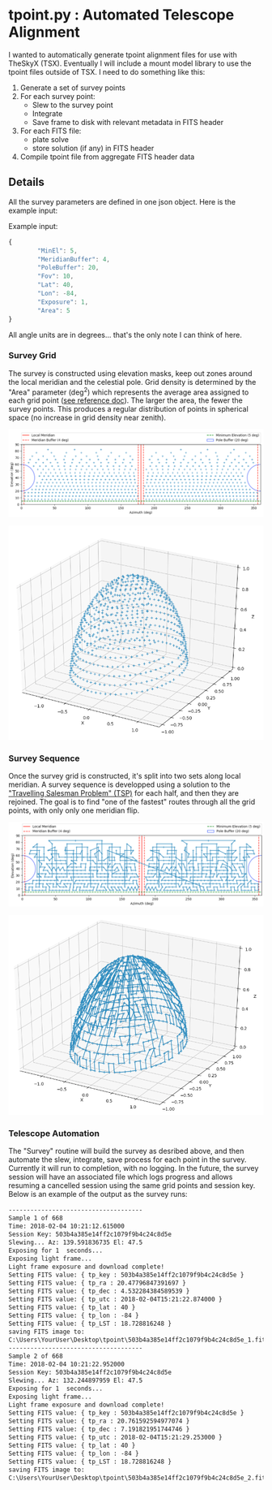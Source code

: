 # tpoint.py : Automated Telescope Alignment

I wanted to automatically generate tpoint alignment files for use with TheSkyX (TSX).  Eventually I will include a mount model library to use the tpoint files outside of TSX.  I need to do something like this:

1. Generate a set of survey points
2. For each survey point:
	* Slew to the survey point
	* Integrate
	* Save frame to disk with relevant metadata in FITS header
3. For each FITS file:
	* plate solve
	* store solution (if any) in FITS header
4. Compile tpoint file from aggregate FITS header data 

## Details

All the survey parameters are defined in one json object.  Here is the example input:

Example input:
```javascript
{
        "MinEl": 5,
        "MeridianBuffer": 4,
        "PoleBuffer": 20,
        "Fov": 10,
        "Lat": 40,
        "Lon": -84,
        "Exposure": 1,
        "Area": 5
}
```

All angle units are in degrees... that's the only note I can think of here.

### Survey Grid

The survey is constructed using elevation masks, keep out zones around the local meridian and the celestial pole.  Grid density is determined by the "Area" parameter (deg<sup>2</sup>) which represents the average area assigned to each grid point ([see reference doc](reference/sphere_equi.pdf)).  The larger the area, the fewer the survey points.  This produces a regular distribution of points in spherical space (no increase in grid density near zenith).

![alt text](docs/images/survey_2D.png "2D Survey Grid")

![alt text](docs/images/survey_3D.png "3D Survey Grid")

### Survey Sequence

Once the survey grid is constructed, it's split into two sets along local meridian.  A survey sequence is developped using a solution to the ["Travelling Salesman Problem" (TSP)](https://en.wikipedia.org/wiki/Travelling_salesman_problem) for each half, and then they are rejoined.  The goal is to find "one of the fastest" routes through all the grid points, with only only one meridian flip.

![alt text](docs/images/tsp_2D.png "2D Path Plot")

![alt text](docs/images/tsp_3D.png "3D Path Plot")


### Telescope Automation

The "Survey" routine will build the survey as desribed above, and then automate the slew, integrate, save process for each point in the survey.  Currently it will run to completion, with no logging.  In the future, the survey session will have an associated file which logs progress and allows resuming a cancelled session using the same grid points and session key.  Below is an example of the output as the survey runs:

```
-------------------------------------
Sample 1 of 668
Time: 2018-02-04 10:21:12.615000
Session Key: 503b4a385e14ff2c1079f9b4c24c8d5e
Slewing... Az: 139.591836735 El: 47.5
Exposing for 1  seconds...
Exposing light frame...
Light frame exposure and download complete!
Setting FITS value: { tp_key : 503b4a385e14ff2c1079f9b4c24c8d5e }
Setting FITS value: { tp_ra : 20.47796847391697 }
Setting FITS value: { tp_dec : 4.532284384589539 }
Setting FITS value: { tp_utc : 2018-02-04T15:21:22.874000 }
Setting FITS value: { tp_lat : 40 }
Setting FITS value: { tp_lon : -84 }
Setting FITS value: { tp_LST : 18.728816248 }
saving FITS image to: C:\Users\YourUser\Desktop\tpoint\503b4a385e14ff2c1079f9b4c24c8d5e_1.fits
-------------------------------------
Sample 2 of 668
Time: 2018-02-04 10:21:22.952000
Session Key: 503b4a385e14ff2c1079f9b4c24c8d5e
Slewing... Az: 132.244897959 El: 47.5
Exposing for 1  seconds...
Exposing light frame...
Light frame exposure and download complete!
Setting FITS value: { tp_key : 503b4a385e14ff2c1079f9b4c24c8d5e }
Setting FITS value: { tp_ra : 20.761592594977074 }
Setting FITS value: { tp_dec : 7.191821951744746 }
Setting FITS value: { tp_utc : 2018-02-04T15:21:29.253000 }
Setting FITS value: { tp_lat : 40 }
Setting FITS value: { tp_lon : -84 }
Setting FITS value: { tp_LST : 18.728816248 }
saving FITS image to: C:\Users\YourUser\Desktop\tpoint\503b4a385e14ff2c1079f9b4c24c8d5e_2.fits
```